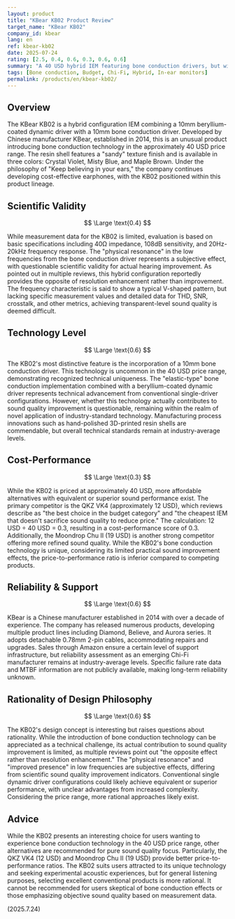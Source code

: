 ```yaml
---
layout: product
title: "KBear KB02 Product Review"
target_name: "KBear KB02"
company_id: kbear
lang: en
ref: kbear-kb02
date: 2025-07-24
rating: [2.5, 0.4, 0.6, 0.3, 0.6, 0.6]
summary: "A 40 USD hybrid IEM featuring bone conduction drivers, but with limited technical advantages and significant cost-performance challenges compared to competitors like the 12 USD QKZ VK4."
tags: [Bone conduction, Budget, Chi-Fi, Hybrid, In-ear monitors]
permalink: /products/en/kbear-kb02/
---
```

## Overview

The KBear KB02 is a hybrid configuration IEM combining a 10mm beryllium-coated dynamic driver with a 10mm bone conduction driver. Developed by Chinese manufacturer KBear, established in 2014, this is an unusual product introducing bone conduction technology in the approximately 40 USD price range. The resin shell features a "sandy" texture finish and is available in three colors: Crystal Violet, Misty Blue, and Maple Brown. Under the philosophy of "Keep believing in your ears," the company continues developing cost-effective earphones, with the KB02 positioned within this product lineage.

## Scientific Validity

$$ \Large \text{0.4} $$

While measurement data for the KB02 is limited, evaluation is based on basic specifications including 40Ω impedance, 108dB sensitivity, and 20Hz-20kHz frequency response. The "physical resonance" in the low frequencies from the bone conduction driver represents a subjective effect, with questionable scientific validity for actual hearing improvement. As pointed out in multiple reviews, this hybrid configuration reportedly provides the opposite of resolution enhancement rather than improvement. The frequency characteristic is said to show a typical V-shaped pattern, but lacking specific measurement values and detailed data for THD, SNR, crosstalk, and other metrics, achieving transparent-level sound quality is deemed difficult.

## Technology Level

$$ \Large \text{0.6} $$

The KB02's most distinctive feature is the incorporation of a 10mm bone conduction driver. This technology is uncommon in the 40 USD price range, demonstrating recognized technical uniqueness. The "elastic-type" bone conduction implementation combined with a beryllium-coated dynamic driver represents technical advancement from conventional single-driver configurations. However, whether this technology actually contributes to sound quality improvement is questionable, remaining within the realm of novel application of industry-standard technology. Manufacturing process innovations such as hand-polished 3D-printed resin shells are commendable, but overall technical standards remain at industry-average levels.

## Cost-Performance

$$ \Large \text{0.3} $$

While the KB02 is priced at approximately 40 USD, more affordable alternatives with equivalent or superior sound performance exist. The primary competitor is the QKZ VK4 (approximately 12 USD), which reviews describe as "the best choice in the budget category" and "the cheapest IEM that doesn't sacrifice sound quality to reduce price." The calculation: 12 USD ÷ 40 USD = 0.3, resulting in a cost-performance score of 0.3. Additionally, the Moondrop Chu II (19 USD) is another strong competitor offering more refined sound quality. While the KB02's bone conduction technology is unique, considering its limited practical sound improvement effects, the price-to-performance ratio is inferior compared to competing products.

## Reliability & Support

$$ \Large \text{0.6} $$

KBear is a Chinese manufacturer established in 2014 with over a decade of experience. The company has released numerous products, developing multiple product lines including Diamond, Believe, and Aurora series. It adopts detachable 0.78mm 2-pin cables, accommodating repairs and upgrades. Sales through Amazon ensure a certain level of support infrastructure, but reliability assessment as an emerging Chi-Fi manufacturer remains at industry-average levels. Specific failure rate data and MTBF information are not publicly available, making long-term reliability unknown.

## Rationality of Design Philosophy

$$ \Large \text{0.6} $$

The KB02's design concept is interesting but raises questions about rationality. While the introduction of bone conduction technology can be appreciated as a technical challenge, its actual contribution to sound quality improvement is limited, as multiple reviews point out "the opposite effect rather than resolution enhancement." The "physical resonance" and "improved presence" in low frequencies are subjective effects, differing from scientific sound quality improvement indicators. Conventional single dynamic driver configurations could likely achieve equivalent or superior performance, with unclear advantages from increased complexity. Considering the price range, more rational approaches likely exist.

## Advice

While the KB02 presents an interesting choice for users wanting to experience bone conduction technology in the 40 USD price range, other alternatives are recommended for pure sound quality focus. Particularly, the QKZ VK4 (12 USD) and Moondrop Chu II (19 USD) provide better price-to-performance ratios. The KB02 suits users attracted to its unique technology and seeking experimental acoustic experiences, but for general listening purposes, selecting excellent conventional products is more rational. It cannot be recommended for users skeptical of bone conduction effects or those emphasizing objective sound quality based on measurement data.

(2025.7.24)
